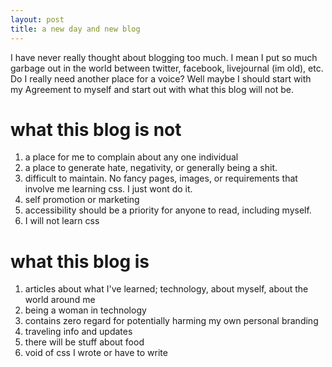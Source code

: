 ```yaml
---
layout: post
title: a new day and new blog
---
```


I have never really thought about blogging too much. I mean I put so much garbage out in the world between twitter, facebook, livejournal (im old), etc. Do I really need another place for a voice? Well maybe I should start with my Agreement to myself and start out with what this blog will not be.

# what this blog is not

1. a place for me to complain about any one individual
2. a place to generate hate, negativity, or generally being a shit.
3. difficult to maintain. No fancy pages, images, or requirements that involve me learning css. I just wont do it.
4. self promotion or marketing
5. accessibility should be a priority for anyone to read, including myself.
6. I will not learn css

# what this blog is

1. articles about what I've learned; technology, about myself, about the world around me
2. being a woman in technology
3. contains zero regard for potentially harming my own personal branding
5. traveling info and updates
6. there will be stuff about food
7. void of css I wrote or have to write
